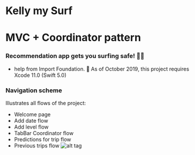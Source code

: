 # Kelly my Surf

# MVC + Coordinator pattern
### Recommendation app gets you surfing safe! 🤙🏽
 + help from Import Foundation.
📌  As of October 2019, this project requires Xcode 11.0 (Swift 5.0)

###  Navigation scheme
Illustrates all flows of the project:

 + Welcome page
 + Add date flow
 + Add level flow
 + TabBar Coordinator flow
 + Predictions for trip flow
 + Previous trips flow
![alt tag](https://pbs.twimg.com/media/EGN6v1YWwAEa2bc?format=jpg&name=large)



